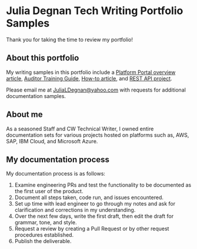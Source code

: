 # Julia Degnan Tech Writing Portfolio Samples

Thank you for taking the time to review my portfolio!

## About this portfolio

My writing samples in this portfolio include a [Platform Portal overview article](https://hp.service-now.com/kb_view.do?sysparm_article=KB0013603), [Auditor Training Guide](/Welcome%20to%20my%20portfolio!/Samples/Auditor_TrainingGuideDEG.pdf), [How-to article](https://hp.service-now.com/wexkb?id=kb_article&sysparm_article=KB0013645), and [REST API project](/Welcome%20to%20my%20portfolio!/Samples/REST_API_Sample.md).

Please email me at JuliaLDegnan@yahoo.com with requests for additional documentation samples.

## About me

As a seasoned Staff and CW Technical Writer, I owned entire documentation sets for various projects hosted on platforms such as, AWS, SAP, IBM Cloud, and Microsoft Azure.

## My documentation process

My documentation process is as follows:

 1. Examine engineering PRs and test the functionality to be documented as the first user of the product.
 2. Document all steps taken, code run, and issues encountered.
 3. Set up time with lead engineer to go through my notes and ask for clarification and corrections in my understanding.
 4. Over the next few days, write the first draft, then edit the draft for grammar, tone, and style.
 5. Request a review by creating a Pull Request or by other request procedures established.
 6. Publish the deliverable.


